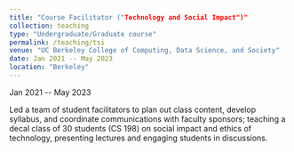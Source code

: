 ```yaml
---
title: "Course Facilitator ("Technology and Social Impact")"
collection: teaching
type: "Undergraduate/Graduate course"
permalink: /teaching/tsi
venue: "UC Berkeley College of Computing, Data Science, and Society"
date: Jan 2021 -- May 2023
location: "Berkeley"
---
```

Jan 2021 -- May 2023

Led a team of student facilitators to plan out class content, develop syllabus, and coordinate communications with faculty sponsors; teaching a decal class of 30 students (CS 198) on social impact and ethics of technology, presenting lectures and engaging students in discussions.




